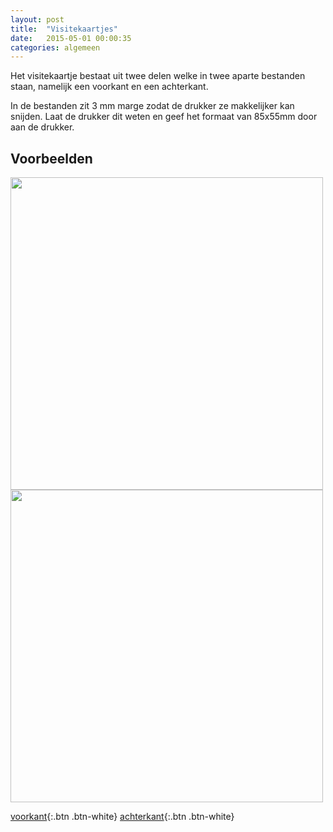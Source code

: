 ```yaml
---
layout: post
title:  "Visitekaartjes"
date:   2015-05-01 00:00:35
categories: algemeen
---
```

Het visitekaartje bestaat uit twee delen welke in twee aparte bestanden staan, namelijk een voorkant en een achterkant.

In de bestanden zit 3 mm marge zodat de drukker ze makkelijker kan snijden. Laat de drukker dit weten en geef het formaat
 van 85x55mm door aan de drukker.

Voorbeelden
-----------
<a href="{{ site.baseurl }}/assets/visitekaartje-voor-85x55.png" data-lightbox="visitekaartje" data-title="Voorkant visitekaartje">
    <img src="{{ site.baseurl }}/assets/visitekaartje-voor-85x55.png" style="width: 500px" />
</a>

<a href="{{ site.baseurl }}/assets/visitekaartje-achter-85x55.png" data-lightbox="visitekaartje" data-title="Achterkant visitekaartje">
    <img src="{{ site.baseurl }}/assets/visitekaartje-achter-85x55.png" style="width: 500px" />
</a>

[voorkant]({{baseurl}}/assets/visitekaartje-voor-85x55.ai){:.btn .btn-white}
[achterkant]({{baseurl}}/assets/visitekaartje-achter-85x55.ai){:.btn .btn-white}
